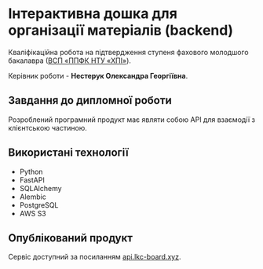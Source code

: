 # Інтерактивна дошка для організації матеріалів (backend)

Кваліфікаційна робота на підтвердження ступеня фахового молодшого бакалавра ([ВСП «ППФК НТУ «ХПІ»](https://www.polytechnic.poltava.ua/)).

Керівник роботи - **Нестерук Олександра Георгіївна**.


## Завдання до дипломної роботи

Розроблений програмний продукт має являти собою API для взаємодії з клієнтською частиною.


## Використані технології
- Python
- FastAPI
- SQLAlchemy
- Alembic
- PostgreSQL
- AWS S3


## Опублікований продукт

Сервіс доступний за посиланням [api.lkc-board.xyz](https://api.lkc-board.xyz/docs).
